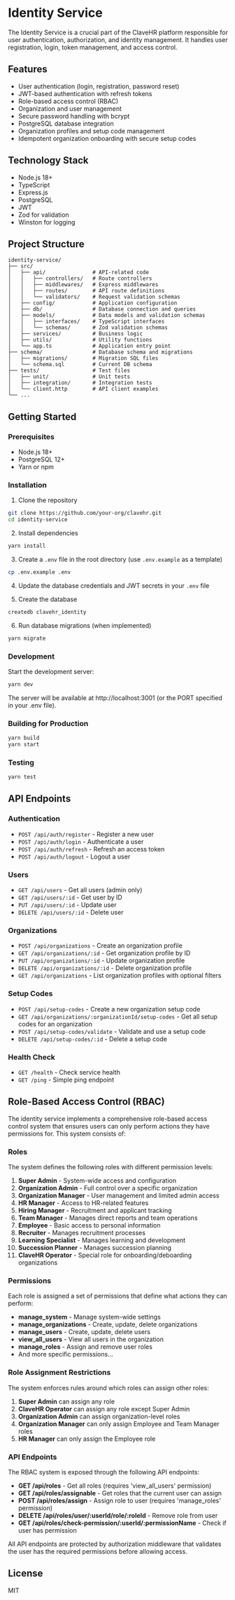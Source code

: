 # Identity Service

The Identity Service is a crucial part of the ClaveHR platform responsible for user authentication, authorization, and identity management. It handles user registration, login, token management, and access control.

## Features

- User authentication (login, registration, password reset)
- JWT-based authentication with refresh tokens
- Role-based access control (RBAC)
- Organization and user management
- Secure password handling with bcrypt
- PostgreSQL database integration
- Organization profiles and setup code management
- Idempotent organization onboarding with secure setup codes

## Technology Stack

- Node.js 18+
- TypeScript
- Express.js
- PostgreSQL
- JWT
- Zod for validation
- Winston for logging

## Project Structure

```
identity-service/
├── src/
│   ├── api/               # API-related code
│   │   ├── controllers/   # Route controllers
│   │   ├── middlewares/   # Express middlewares
│   │   ├── routes/        # API route definitions
│   │   └── validators/    # Request validation schemas
│   ├── config/            # Application configuration
│   ├── db/                # Database connection and queries
│   ├── models/            # Data models and validation schemas
│   │   ├── interfaces/    # TypeScript interfaces
│   │   └── schemas/       # Zod validation schemas
│   ├── services/          # Business logic
│   ├── utils/             # Utility functions
│   └── app.ts             # Application entry point
├── schema/                # Database schema and migrations
│   ├── migrations/        # Migration SQL files
│   └── schema.sql         # Current DB schema
├── tests/                 # Test files
│   ├── unit/              # Unit tests
│   ├── integration/       # Integration tests
│   └── client.http        # API client examples
└── ...
```

## Getting Started

### Prerequisites

- Node.js 18+
- PostgreSQL 12+
- Yarn or npm

### Installation

1. Clone the repository

```bash
git clone https://github.com/your-org/clavehr.git
cd identity-service
```

2. Install dependencies

```bash
yarn install
```

3. Create a `.env` file in the root directory (use `.env.example` as a template)

```bash
cp .env.example .env
```

4. Update the database credentials and JWT secrets in your `.env` file

5. Create the database

```bash
createdb clavehr_identity
```

6. Run database migrations (when implemented)

```bash
yarn migrate
```

### Development

Start the development server:

```bash
yarn dev
```

The server will be available at http://localhost:3001 (or the PORT specified in your .env file).

### Building for Production

```bash
yarn build
yarn start
```

### Testing

```bash
yarn test
```

## API Endpoints

### Authentication

- `POST /api/auth/register` - Register a new user
- `POST /api/auth/login` - Authenticate a user
- `POST /api/auth/refresh` - Refresh an access token
- `POST /api/auth/logout` - Logout a user

### Users

- `GET /api/users` - Get all users (admin only)
- `GET /api/users/:id` - Get user by ID
- `PUT /api/users/:id` - Update user
- `DELETE /api/users/:id` - Delete user

### Organizations

- `POST /api/organizations` - Create an organization profile
- `GET /api/organizations/:id` - Get organization profile by ID
- `PUT /api/organizations/:id` - Update organization profile
- `DELETE /api/organizations/:id` - Delete organization profile
- `GET /api/organizations` - List organization profiles with optional filters

### Setup Codes

- `POST /api/setup-codes` - Create a new organization setup code
- `GET /api/organizations/:organizationId/setup-codes` - Get all setup codes for an organization
- `POST /api/setup-codes/validate` - Validate and use a setup code
- `DELETE /api/setup-codes/:id` - Delete a setup code

### Health Check

- `GET /health` - Check service health
- `GET /ping` - Simple ping endpoint

## Role-Based Access Control (RBAC)

The identity service implements a comprehensive role-based access control system that ensures users can only perform actions they have permissions for. This system consists of:

### Roles

The system defines the following roles with different permission levels:

1. **Super Admin** - System-wide access and configuration
2. **Organization Admin** - Full control over a specific organization
3. **Organization Manager** - User management and limited admin access
4. **HR Manager** - Access to HR-related features
5. **Hiring Manager** - Recruitment and applicant tracking
6. **Team Manager** - Manages direct reports and team operations
7. **Employee** - Basic access to personal information
8. **Recruiter** - Manages recruitment processes
9. **Learning Specialist** - Manages learning and development
10. **Succession Planner** - Manages succession planning
11. **ClaveHR Operator** - Special role for onboarding/deboarding organizations

### Permissions

Each role is assigned a set of permissions that define what actions they can perform:

- **manage_system** - Manage system-wide settings
- **manage_organizations** - Create, update, delete organizations
- **manage_users** - Create, update, delete users
- **view_all_users** - View all users in the organization
- **manage_roles** - Assign and remove user roles
- And more specific permissions...

### Role Assignment Restrictions

The system enforces rules around which roles can assign other roles:

1. **Super Admin** can assign any role
2. **ClaveHR Operator** can assign any role except Super Admin
3. **Organization Admin** can assign organization-level roles
4. **Organization Manager** can only assign Employee and Team Manager roles
5. **HR Manager** can only assign the Employee role

### API Endpoints

The RBAC system is exposed through the following API endpoints:

- **GET /api/roles** - Get all roles (requires 'view_all_users' permission)
- **GET /api/roles/assignable** - Get roles that the current user can assign
- **POST /api/roles/assign** - Assign role to user (requires 'manage_roles' permission)
- **DELETE /api/roles/user/:userId/role/:roleId** - Remove role from user
- **GET /api/roles/check-permission/:userId/:permissionName** - Check if user has permission

All API endpoints are protected by authorization middleware that validates the user has the required permissions before allowing access.

## License

MIT
